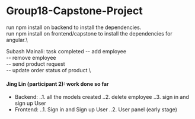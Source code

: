 # Group18-Capstone-Project

run npm install on backend to install the dependencies.\
run npm install on frontend/capstone to install the dependencies for angular.\


Subash Mainali: task completed
-- add employee \
-- remove employee \
-- send product request \
-- update order status of product \

#### Jing Lin (participant 2): work done so far
- Backend:
  ..1. all the models created
  ..2. delete employee
  ..3. sign in and sign up User
- Frontend:
  ..1. Sign in and Sign up User
  ..2. User panel (early stage)
